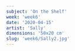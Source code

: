 ```yaml
---
subject: 'On the Shelf'
week: 'week6'
date: '2020-04-15'
artist: 'Sally'
dimensions: '50x20 cm'
slug: 'week6/Sally2.jpg'
---
```


